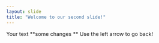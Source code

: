 ```yaml
---
layout: slide
title: "Welcome to our second slide!"
---
```

Your text **some changes **
Use the left arrow to go back!
